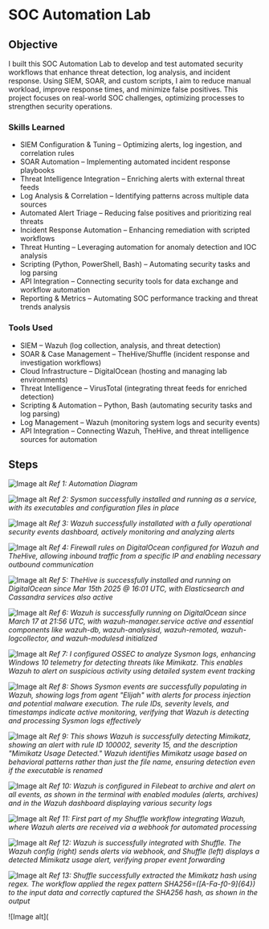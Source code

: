 # SOC Automation Lab

## Objective
I built this SOC Automation Lab to develop and test automated security workflows that enhance threat detection, log analysis, and incident response. Using SIEM, SOAR, and custom scripts, I aim to reduce manual workload, improve response times, and minimize false positives. This project focuses on real-world SOC challenges, optimizing processes to strengthen security operations.

### Skills Learned
- SIEM Configuration & Tuning – Optimizing alerts, log ingestion, and correlation rules
- SOAR Automation – Implementing automated incident response playbooks
- Threat Intelligence Integration – Enriching alerts with external threat feeds
- Log Analysis & Correlation – Identifying patterns across multiple data sources
- Automated Alert Triage – Reducing false positives and prioritizing real threats
- Incident Response Automation – Enhancing remediation with scripted workflows
- Threat Hunting – Leveraging automation for anomaly detection and IOC analysis
- Scripting (Python, PowerShell, Bash) – Automating security tasks and log parsing
- API Integration – Connecting security tools for data exchange and workflow automation
- Reporting & Metrics – Automating SOC performance tracking and threat trends analysis

### Tools Used
- SIEM – Wazuh (log collection, analysis, and threat detection)
- SOAR & Case Management – TheHive/Shuffle (incident response and investigation workflows)
- Cloud Infrastructure – DigitalOcean (hosting and managing lab environments)
- Threat Intelligence – VirusTotal (integrating threat feeds for enriched detection)
- Scripting & Automation – Python, Bash (automating security tasks and log parsing)
- Log Management – Wazuh (monitoring system logs and security events)
- API Integration – Connecting Wazuh, TheHive, and threat intelligence sources for automation

## Steps
![Image alt](https://github.com/eliarns/SOC-Automation-Lab/blob/9185de0c50ddae393dfe57ca85fe24b19b09d496/HOME%20LAB%20DIAGRAM.jpg)
*Ref 1: Automation Diagram*

![Image alt](https://github.com/eliarns/SOC-Automation-Lab/blob/main/sysmon%20installed%20screenshot.png?raw=true)
*Ref 2: Sysmon successfully installed and running as a service, with its executables and configuration files in place*

![Image alt](https://github.com/eliarns/SOC-Automation-Lab/blob/main/wazuh%20dashboard%20screenshot.png?raw=true)
*Ref 3: Wazuh successfully installated with a fully operational security events dashboard, actively monitoring and analyzing alerts* 

![Image alt](https://github.com/eliarns/SOC-Automation-Lab/blob/main/firewall%20digital%20ocean%20config.png?raw=true)
*Ref 4: Firewall rules on DigitalOcean configured for Wazuh and TheHive, allowing inbound traffic from a specific IP and enabling necessary outbound communication*

![Image alt](https://github.com/eliarns/SOC-Automation-Lab/blob/main/thehive%20config%20services%20screensht.png?raw=true)
*Ref 5: TheHive is successfully installed and running on DigitalOcean since Mar 15th 2025 @ 16:01 UTC, with Elasticsearch and Cassandra services also active*

![Image alt](https://github.com/eliarns/SOC-Automation-Lab/blob/main/wazuh%20configs%20screenshot.png?raw=true)
*Ref 6: Wazuh is successfully running on DigitalOcean since March 17 at 21:56 UTC, with wazuh-manager.service active and essential components like wazuh-db, wazuh-analysisd, wazuh-remoted, wazuh-logcollector, and wazuh-modulesd initialized*

![Image alt](https://github.com/user-attachments/assets/6694a94b-fee9-4550-a542-b3cd7df9a024)
*Ref 7: I configured OSSEC to analyze Sysmon logs, enhancing Windows 10 telemetry for detecting threats like Mimikatz. This enables Wazuh to alert on suspicious activity using detailed system event tracking*

![Image alt](https://github.com/eliarns/SOC-Automation-Lab/blob/main/sysmon%20events%20within%20wazuh%20.png?raw=true)
*Ref 8: Shows Sysmon events are successfully populating in Wazuh, showing logs from agent "Elijah" with alerts for process injection and potential malware execution. The rule IDs, severity levels, and timestamps indicate active monitoring, verifying that Wazuh is detecting and processing Sysmon logs effectively*

![Image alt](https://github.com/eliarns/SOC-Automation-Lab/blob/main/mimikatz%20detection.png?raw=true)
*Ref 9: This shows Wazuh is successfully detecting Mimikatz, showing an alert with rule ID 100002, severity 15, and the description "Mimikatz Usage Detected." Wazuh identifies Mimikatz usage based on behavioral patterns rather than just the file name, ensuring detection even if the executable is renamed*

![Image alt](https://github.com/eliarns/SOC-Automation-Lab/blob/main/wazuh%20filebeat%20and%20archives.png?raw=true)
*Ref 10: Wazuh is configured in Filebeat to archive and alert on all events, as shown in the terminal with enabled modules (alerts, archives) and in the Wazuh dashboard displaying various security logs* 

![Image alt](https://github.com/eliarns/SOC-Automation-Lab/blob/main/shuffle%20workflow%201.png?raw=true)
*Ref 11: First part of my Shuffle workflow integrating Wazuh, where Wazuh alerts are received via a webhook for automated processing*

![Image alt](https://github.com/eliarns/SOC-Automation-Lab/blob/main/shuffle%20wazuh%20integration%20.png?raw=true)
*Ref 12: Wazuh is successfully integrated with Shuffle. The Wazuh config (right) sends alerts via webhook, and Shuffle (left) displays a detected Mimikatz usage alert, verifying proper event forwarding*

![Image alt](https://github.com/eliarns/SOC-Automation-Lab/blob/main/parsed%20hash.png?raw=true)
*Ref 13: Shuffle successfully extracted the Mimikatz hash using regex. The workflow applied the regex pattern SHA256=([A-Fa-f0-9]{64}) to the input data and correctly captured the SHA256 hash, as shown in the output*

![Image alt](
